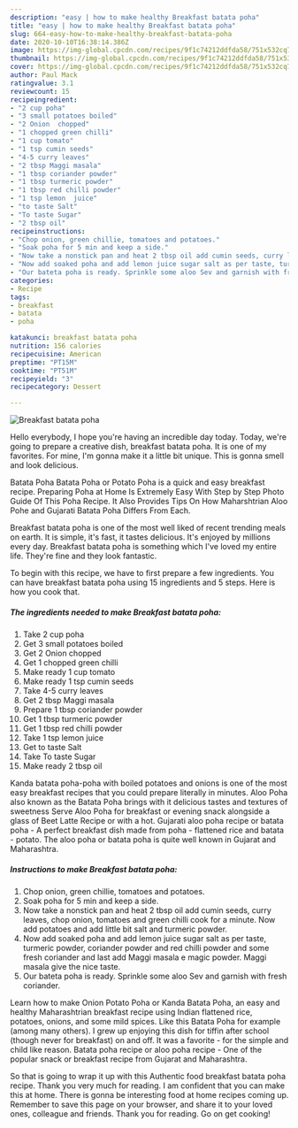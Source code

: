 ```yaml
---
description: "easy | how to make healthy Breakfast batata poha"
title: "easy | how to make healthy Breakfast batata poha"
slug: 664-easy-how-to-make-healthy-breakfast-batata-poha
date: 2020-10-10T16:38:14.386Z
image: https://img-global.cpcdn.com/recipes/9f1c74212ddfda58/751x532cq70/breakfast-batata-poha-recipe-main-photo.jpg
thumbnail: https://img-global.cpcdn.com/recipes/9f1c74212ddfda58/751x532cq70/breakfast-batata-poha-recipe-main-photo.jpg
cover: https://img-global.cpcdn.com/recipes/9f1c74212ddfda58/751x532cq70/breakfast-batata-poha-recipe-main-photo.jpg
author: Paul Mack
ratingvalue: 3.1
reviewcount: 15
recipeingredient:
- "2 cup poha"
- "3 small potatoes boiled"
- "2 Onion  chopped"
- "1 chopped green chilli"
- "1 cup tomato"
- "1 tsp cumin seeds"
- "4-5 curry leaves"
- "2 tbsp Maggi masala"
- "1 tbsp coriander powder"
- "1 tbsp turmeric powder"
- "1 tbsp red chilli powder"
- "1 tsp lemon  juice"
- "to taste Salt"
- "To taste Sugar"
- "2 tbsp oil"
recipeinstructions:
- "Chop onion, green chillie, tomatoes and potatoes."
- "Soak poha for 5 min and keep a side."
- "Now take a nonstick pan and heat 2 tbsp oil add cumin seeds, curry leaves, chop onion, tomatoes and green chilli cook for a minute. Now add potatoes and add little bit salt and turmeric powder."
- "Now add soaked poha and add lemon juice sugar salt as per taste, turmeric powder, coriander powder and red chilli powder and some fresh coriander and last add Maggi masala e magic powder. Maggi masala give the nice taste."
- "Our bateta poha is ready. Sprinkle some aloo Sev and garnish with fresh coriander."
categories:
- Recipe
tags:
- breakfast
- batata
- poha

katakunci: breakfast batata poha 
nutrition: 156 calories
recipecuisine: American
preptime: "PT15M"
cooktime: "PT51M"
recipeyield: "3"
recipecategory: Dessert

---
```



![Breakfast batata poha](https://img-global.cpcdn.com/recipes/9f1c74212ddfda58/751x532cq70/breakfast-batata-poha-recipe-main-photo.jpg)

Hello everybody, I hope you're having an incredible day today. Today, we're going to prepare a creative dish, breakfast batata poha. It is one of my favorites. For mine, I'm gonna make it a little bit unique. This is gonna smell and look delicious.

Batata Poha Batata Poha or Potato Poha is a quick and easy breakfast recipe. Preparing Poha at Home Is Extremely Easy With Step by Step Photo Guide Of This Poha Recipe. It Also Provides Tips On How Maharshtrian Aloo Pohe and Gujarati Batata Poha Differs From Each.

Breakfast batata poha is one of the most well liked of recent trending meals on earth. It is simple, it's fast, it tastes delicious. It's enjoyed by millions every day. Breakfast batata poha is something which I've loved my entire life. They're fine and they look fantastic.


To begin with this recipe, we have to first prepare a few ingredients. You can have breakfast batata poha using 15 ingredients and 5 steps. Here is how you cook that.

<!--inarticleads1-->

##### The ingredients needed to make Breakfast batata poha:

1. Take 2 cup poha
1. Get 3 small potatoes boiled
1. Get 2 Onion  chopped
1. Get 1 chopped green chilli
1. Make ready 1 cup tomato
1. Make ready 1 tsp cumin seeds
1. Take 4-5 curry leaves
1. Get 2 tbsp Maggi masala
1. Prepare 1 tbsp coriander powder
1. Get 1 tbsp turmeric powder
1. Get 1 tbsp red chilli powder
1. Take 1 tsp lemon  juice
1. Get to taste Salt
1. Take To taste Sugar
1. Make ready 2 tbsp oil


Kanda batata poha-poha with boiled potatoes and onions is one of the most easy breakfast recipes that you could prepare literally in minutes. Aloo Poha also known as the Batata Poha brings with it delicious tastes and textures of sweetness Serve Aloo Poha for breakfast or evening snack alongside a glass of Beet Latte Recipe or with a hot. Gujarati aloo poha recipe or batata poha - A perfect breakfast dish made from poha - flattened rice and batata - potato. The aloo poha or batata poha is quite well known in Gujarat and Maharashtra. 

<!--inarticleads2-->

##### Instructions to make Breakfast batata poha:

1. Chop onion, green chillie, tomatoes and potatoes.
1. Soak poha for 5 min and keep a side.
1. Now take a nonstick pan and heat 2 tbsp oil add cumin seeds, curry leaves, chop onion, tomatoes and green chilli cook for a minute. Now add potatoes and add little bit salt and turmeric powder.
1. Now add soaked poha and add lemon juice sugar salt as per taste, turmeric powder, coriander powder and red chilli powder and some fresh coriander and last add Maggi masala e magic powder. Maggi masala give the nice taste.
1. Our bateta poha is ready. Sprinkle some aloo Sev and garnish with fresh coriander.


Learn how to make Onion Potato Poha or Kanda Batata Poha, an easy and healthy Maharashtrian breakfast recipe using Indian flattened rice, potatoes, onions, and some mild spices. Like this Batata Poha for example (among many others). I grew up enjoying this dish for tiffin after school (though never for breakfast) on and off. It was a favorite - for the simple and child like reason. Batata poha recipe or aloo poha recipe - One of the popular snack or breakfast recipe from Gujarat and Maharashtra. 

So that is going to wrap it up with this Authentic food breakfast batata poha recipe. Thank you very much for reading. I am confident that you can make this at home. There is gonna be interesting food at home recipes coming up. Remember to save this page on your browser, and share it to your loved ones, colleague and friends. Thank you for reading. Go on get cooking!
